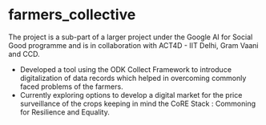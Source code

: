 # farmers_collective
The project is a sub-part of a larger project under the Google AI for Social Good programme and is in
collaboration with ACT4D - IIT Delhi, Gram Vaani and CCD. 
</br>
- Developed a tool using the ODK Collect Framework to introduce digitalization of data records which helped in overcoming commonly faced problems of the farmers. <br>
- Currently exploring options to develop a digital market for the price surveillance of the crops keeping in mind the CoRE Stack : Commoning for Resilience and Equality.
